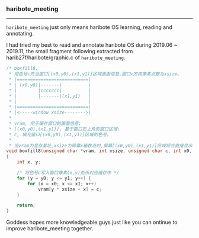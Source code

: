 ### haribote_meeting
---
`haribote_meeting` just only means haribote OS learning, reading and annotating.

I had tried my best to read and annotate haribote OS during 2019.06 ~ 2019.11, the small fragment following extracted from harib27f/haribote/graphic.c of `haribote_meeting`.
```C
/* boxfill8,
 * 用色号c充当窗口[(x0,y0),(x1,y1)]区域画面信息,窗口x方向像素点数为xsize。
 * |===========================|
 * | (x0,y0)|-------|          |
 * |        |ccccccc|          |
 * |        |-------|(x1,y1)   |
 * |                           |
 * |===========================|
 * |<-----window xsize-------->|
 * 
 * vram, 用于缓存窗口的画面信息;
 * [(x0,y0),(x1,y1)], 基于窗口左上角的窗口区域;
 * c, 填充窗口[(x0,y0),(x1,y1)]区域的色号。
 *
 * 当vram为显存基址,xsize为屏幕x箱数点时,屏幕[(x0,y0),(x1,y1)]区域将会直接显示色号c对应的RGB颜色。*/
void boxfill8(unsigned char *vram, int xsize, unsigned char c, int x0, int y0, int x1, int y1)
{
    int x, y;

    /* 将色号c写入窗口像素(x,y)处所对应缓存中 */
    for (y = y0; y <= y1; y++) {
        for (x = x0; x <= x1; x++)
            vram[y * xsize + x] = c;
    }

    return;
}
```
Goddess hopes more knowledgeable guys just like you can  ontinue to improve haribote_meeting together.
